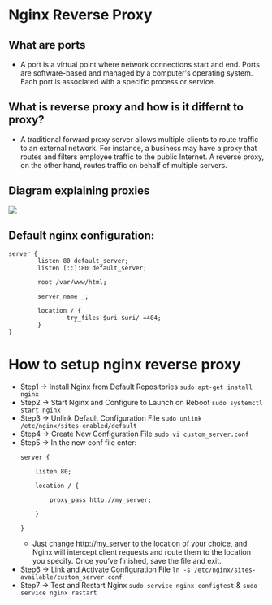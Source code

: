 # Nginx Reverse Proxy 

## What are ports
- A port is a virtual point where network connections start and end. Ports are software-based and managed by a computer's operating system. Each port is associated with a specific process or service.

## What is reverse proxy and how is it differnt to proxy?
- A traditional forward proxy server allows multiple clients to route traffic to an external network. For instance, a business may have a proxy that routes and filters employee traffic to the public Internet. A reverse proxy, on the other hand, routes traffic on behalf of multiple servers.

## Diagram explaining proxies 
![](./Images/Proxies.avif)

## Default nginx configuration:
``` 
server {
        listen 80 default_server;
        listen [::]:80 default_server;

        root /var/www/html;

        server_name _;

        location / {
                try_files $uri $uri/ =404;
        }
}
```

# How to setup nginx reverse proxy
- Step1 -> Install Nginx from Default Repositories `sudo apt-get install nginx`
- Step2 -> Start Nginx and Configure to Launch on Reboot `sudo systemctl start nginx`
- Step3 -> Unlink Default Configuration File `sudo unlink /etc/nginx/sites-enabled/default`
- Step4 -> Create New Configuration File `sudo vi custom_server.conf`
- Step5 -> In the new conf file enter:
    ```
    server {

        listen 80;

        location / {

            proxy_pass http://my_server;

        }

    }       
    ```
    - Just change http://my_server to the location of your choice, and Nginx will intercept client requests and route them to the location you specify. Once you’ve finished, save the file and exit.
- Step6 -> Link and Activate Configuration File `ln -s /etc/nginx/sites-available/custom_server.conf`
- Step7 -> Test and Restart Nginx `sudo service nginx configtest` & `sudo service nginx restart`